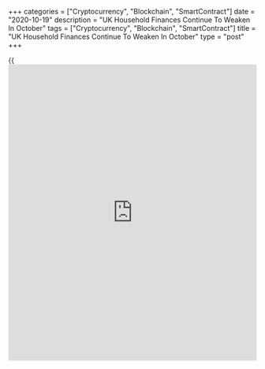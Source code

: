 +++
categories = ["Cryptocurrency", "Blockchain", "SmartContract"]
date = "2020-10-19"
description = "UK Household Finances Continue To Weaken In October"
tags = ["Cryptocurrency", "Blockchain", "SmartContract"]
title = "UK Household Finances Continue To Weaken In October"
type = "post"
+++

{{<iframe id="large-banner" src="https://www.bounty.group/#slide=28.0" width="100%" height="600" scrolling="no" style="border: 0px solid rgb(216, 221, 230); border-radius: 3px;">}}

UK household finances remained under severe strain in October, survey
data published by IHS Markit showed on Monday.

The household finance index, which measures households' overall
perceptions of financial wellbeing, held steady at 40.8 in October. The
score was well below the neutral 50.0.

Looking ahead, households expect their situation in twelve months to
remain relatively gloomy, with the respective forward-looking index
still well below the 50.0 threshold.

The amount of cash available for households to spend declined further.
Subsequently, spending dropped at a quicker rate than in September. A
greater proportion of households were also turning to unsecured debt.

The indicator measuring perception about job security rose to a seven-
month high in October but remained below the 50.0 mark. Incomes from
employment declined though the pace of decrease was the slowest since
the current sequence of falling began in April.  
  
Further, the survey showed that households' appetite for major purchases
dropped sharply in October.

The proportion of households who expects a rate cut at some time rose to
26.9 percent, the highest share since May, from 18.7 percent a month
ago.

For comments and feedback [contact](https://www.playgroundfx.com/contact/): editorial@rtt[news](https://www.letsplayfx.com/blog/forex-news-website/).com

[Economic News][1]

 **What parts of the world are seeing the best (and worst) economic
performances lately? Click[here][2] to check out our [Econ Scorecard][2]
and find out! See up-to-the-moment [ranking](https://www.playgroundfx.com/blog/crypto-exchange-ranking/)s for the best and worst
performers in [GDP][3], [unemployment rate][4], [inflation][2] and much
more.**

   1. www.rtt[news](https://www.letsplayfx.com/blog/forex-news-website/).com/Content/EconomicNews.aspx
   2. www.rtt[news](https://www.letsplayfx.com/blog/forex-news-website/).com/economic-scorecard/world-rank/CPI/highest-performance.aspx
   3. www.rtt[news](https://www.letsplayfx.com/blog/forex-news-website/).com/economic-scorecard/world-rank/GDP/highest-performance.aspx
   4. www.rtt[news](https://www.letsplayfx.com/blog/forex-news-website/).com/economic-scorecard/world-rank/unemployment-rate/lowest-performance.aspx